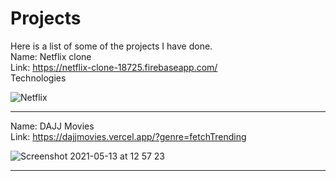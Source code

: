 # Projects

Here is a list of some of the projects I have done. <br>
Name: Netflix clone <br>
Link: https://netflix-clone-18725.firebaseapp.com/ <br>
Technologies 

![Netflix](https://user-images.githubusercontent.com/48582955/118108844-28e85a00-b3e9-11eb-8f4a-ada7d11acbe6.png) 
<hr>

Name: DAJJ Movies <br>
Link: https://dajjmovies.vercel.app/?genre=fetchTrending 

![Screenshot 2021-05-13 at 12 57 23](https://user-images.githubusercontent.com/48582955/118110307-ede72600-b3ea-11eb-96df-463d410f40a2.png)

<hr>

